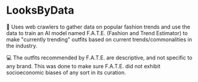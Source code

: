 # LooksByData
🤖 Uses web crawlers to gather data on popular fashion trends and use the data to train an AI model named F.A.T.E. (Fashion and Trend Estimator) to make "currently trending" outfits based on current trends/commonalities in the industry. 
 
💻 The outfits recommended by F.A.T.E. are descriptive, and not specific to any brand. This was done to make sure F.A.T.E. did not exhibit socioeconomic biases of any sort in its curation.
